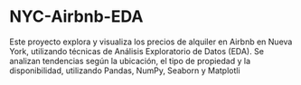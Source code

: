 # NYC-Airbnb-EDA
Este proyecto explora y visualiza los precios de alquiler en Airbnb en Nueva York, utilizando técnicas de Análisis Exploratorio de Datos (EDA). Se analizan tendencias según la ubicación, el tipo de propiedad y la disponibilidad, utilizando Pandas, NumPy, Seaborn y Matplotli
